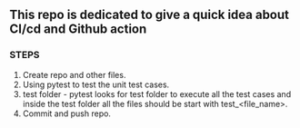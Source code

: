 ## This repo is dedicated to give a quick idea about CI/cd and Github action
### STEPS
1. Create repo and other files.
2. Using pytest to test the unit test cases.
3. test folder - pytest looks for test folder to execute all the test cases and inside the test folder all the files should be start with test_<file_name>.
4. Commit and push repo.
